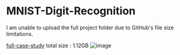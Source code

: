 # MNIST-Digit-Recognition

I am unable to upload the full project folder due to GitHub's file size limitations.

[full-case-study](https://github.com/Ronit-kukadiya/MNIST-DIGIT-RECOGNITION-STUDY)
total size : 1.12GB
![image](https://github.com/user-attachments/assets/fd15ce4b-69f8-49f4-9e7a-ce6d571a9f6f)

